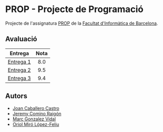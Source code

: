 # PROP - Projecte de Programació
Projecte de l'assignatura [PROP](https://www.fib.upc.edu/estudis/graus/grau-en-enginyeria-informatica/pla-destudis/assignatures/PROP) de la [Facultat d'Informàtica de Barcelona](https://www.fib.upc.edu/ca).

## Avaluació
| Entrega  | Nota |
| :---: | :---: |
| [Entrega 1](https://github.com/JoanK11/FIB-PROP-PROJECTE-PROGRAMACIO/tree/main/entrega1) | 8.0 |
| [Entrega 2](https://github.com/JoanK11/FIB-PROP-PROJECTE-PROGRAMACIO/tree/main/entrega2) | 9.5 |
| [Entrega 3](https://github.com/JoanK11/FIB-PROP-PROJECTE-PROGRAMACIO/tree/main/entrega3) | 9.4 |

## Autors
- [Joan Caballero Castro](https://github.com/JoanK11)
- [Jeremy Comino Raigón](https://github.com/InfinitGamer)
- [Marc Gonzalez Vidal](https://github.com/Gonsa02)
- [Oriol Miró López-Feliu](https://github.com/oriolmirolf)
